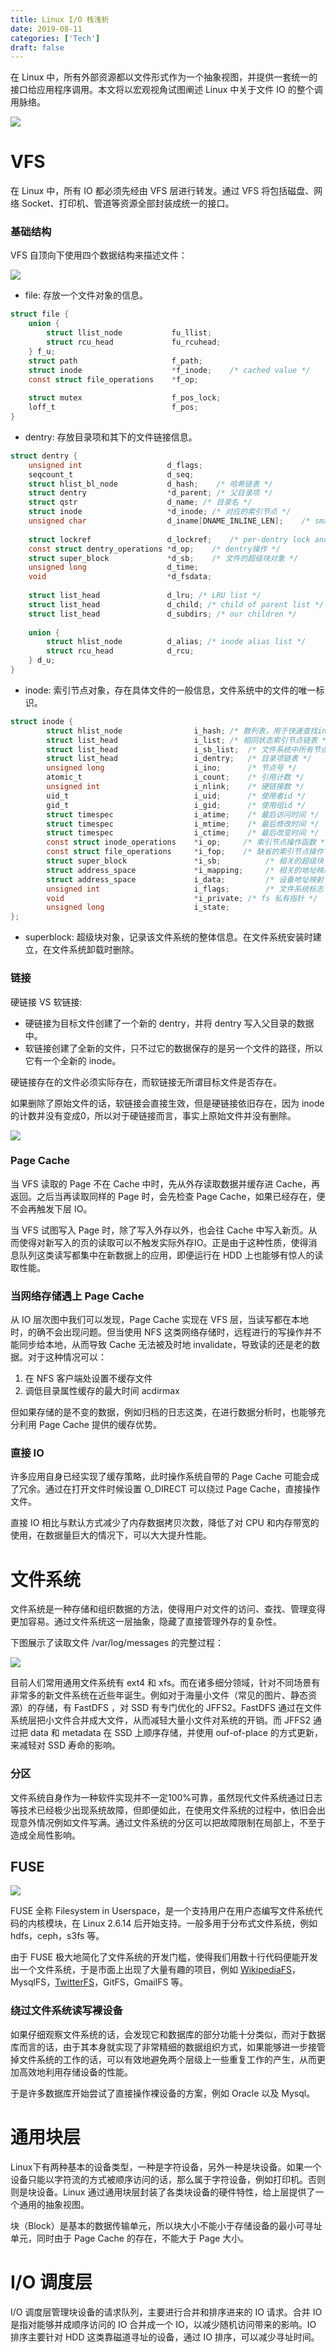 ```yaml
---
title: Linux I/O 栈浅析
date: 2019-08-11
categories: ['Tech']
draft: false
---
```


在 Linux 中，所有外部资源都以文件形式作为一个抽象视图，并提供一套统一的接口给应用程序调用。本文将以宏观视角试图阐述 Linux 中关于文件 IO 的整个调用脉络。

![](https://ik.imagekit.io/elsetech/blog/images/linux-io/io-stack.png)

# VFS

在 Linux 中，所有 IO 都必须先经由 VFS 层进行转发。通过 VFS 将包括磁盘、网络 Socket、打印机、管道等资源全部封装成统一的接口。

### 基础结构

VFS 自顶向下使用四个数据结构来描述文件：

![](https://ik.imagekit.io/elsetech/blog/images/linux-io/vfs-struct.png)

- file: 存放一个文件对象的信息。

```c
struct file {
	union {
	    struct llist_node           fu_llist;
	    struct rcu_head             fu_rcuhead;
	} f_u;
	struct path                     f_path;
	struct inode                    *f_inode;    /* cached value */
	const struct file_operations    *f_op;  
	
	struct mutex                    f_pos_lock;
	loff_t                          f_pos;
}
```

- dentry: 存放目录项和其下的文件链接信息。

```c
struct dentry {
	unsigned int                   d_flags;        
	seqcount_t                     d_seq;        
	struct hlist_bl_node           d_hash;    /* 哈希链表 */
	struct dentry                  *d_parent; /* 父目录项 */
	struct qstr                    d_name; /* 目录名 */
	struct inode                   *d_inode; /* 对应的索引节点 */
	unsigned char                  d_iname[DNAME_INLINE_LEN];    /* small names */
	
	struct lockref                 d_lockref;    /* per-dentry lock and refcount */
	const struct dentry_operations *d_op;    /* dentry操作 */
	struct super_block             *d_sb;    /* 文件的超级块对象 */
	unsigned long                  d_time;        
	void                           *d_fsdata;            
	
	struct list_head               d_lru; /* LRU list */
	struct list_head               d_child; /* child of parent list */
	struct list_head               d_subdirs; /* our children */
	
	union {
	    struct hlist_node          d_alias; /* inode alias list */
	    struct rcu_head            d_rcu;
	} d_u;
}
```

- inode: 索引节点对象，存在具体文件的一般信息，文件系统中的文件的唯一标识。

```c
struct inode {
        struct hlist_node                i_hash; /* 散列表，用于快速查找inode */
        struct list_head                 i_list; /* 相同状态索引节点链表 */
        struct list_head                 i_sb_list;  /* 文件系统中所有节点链表  */
        struct list_head                 i_dentry;   /* 目录项链表 */
        unsigned long                    i_ino;      /* 节点号 */
        atomic_t                         i_count;    /* 引用计数 */
        unsigned int                     i_nlink;    /* 硬链接数 */
        uid_t                            i_uid;      /* 使用者id */
        gid_t                            i_gid;      /* 使用组id */
        struct timespec                  i_atime;    /* 最后访问时间 */
        struct timespec                  i_mtime;    /* 最后修改时间 */
        struct timespec                  i_ctime;    /* 最后改变时间 */
        const struct inode_operations    *i_op;     /* 索引节点操作函数 */
        const struct file_operations     *i_fop;    /* 缺省的索引节点操作 */
        struct super_block               *i_sb;          /* 相关的超级块 */
        struct address_space             *i_mapping;     /* 相关的地址映射 */
        struct address_space             i_data;         /* 设备地址映射 */
        unsigned int                     i_flags;        /* 文件系统标志 */
        void                             *i_private; /* fs 私有指针 */
        unsigned long                    i_state;
};
```

- superblock: 超级块对象，记录该文件系统的整体信息。在文件系统安装时建立，在文件系统卸载时删除。

### 链接

硬链接 VS 软链接:

- 硬链接为目标文件创建了一个新的 dentry，并将 dentry 写入父目录的数据中。
- 软链接创建了全新的文件，只不过它的数据保存的是另一个文件的路径，所以它有一个全新的 inode。

硬链接存在的文件必须实际存在，而软链接无所谓目标文件是否存在。

如果删除了原始文件的话，软链接会直接生效，但是硬链接依旧存在，因为 inode 的计数并没有变成0，所以对于硬链接而言，事实上原始文件并没有删除。

![](https://ik.imagekit.io/elsetech/blog/images/linux-io/link.png)

### Page Cache

当 VFS 读取的 Page 不在 Cache 中时，先从外存读取数据并缓存进 Cache，再返回。之后当再读取同样的 Page 时，会先检查 Page Cache，如果已经存在，便不会再触发下层 IO。

当 VFS 试图写入 Page 时，除了写入外存以外，也会往 Cache 中写入新页。从而使得对新写入的页的读取可以不触发实际外存IO。正是由于这种性质，使得消息队列这类读写都集中在新数据上的应用，即便运行在 HDD 上也能够有惊人的读取性能。

### 当网络存储遇上 Page Cache

从 IO 层次图中我们可以发现，Page Cache 实现在 VFS 层，当读写都在本地时，的确不会出现问题。但当使用 NFS 这类网络存储时，远程进行的写操作并不能同步给本地，从而导致 Cache 无法被及时地 invalidate，导致读的还是老的数据。对于这种情况可以：

1. 在 NFS 客户端处设置不缓存文件
2. 调低目录属性缓存的最大时间 acdirmax

但如果存储的是不变的数据，例如归档的日志这类，在进行数据分析时，也能够充分利用 Page Cache 提供的缓存优势。

### 直接 IO

许多应用自身已经实现了缓存策略，此时操作系统自带的 Page Cache 可能会成了冗余。通过在打开文件时候设置 O_DIRECT 可以绕过 Page Cache，直接操作文件。

直接 IO 相比与默认方式减少了内存数据拷贝次数，降低了对 CPU 和内存带宽的使用，在数据量巨大的情况下，可以大大提升性能。

# 文件系统

文件系统是一种存储和组织数据的方法，使得用户对文件的访问、查找、管理变得更加容易。通过文件系统这一层抽象，隐藏了直接管理外存的复杂性。

下图展示了读取文件 /var/log/messages 的完整过程：

![](https://ik.imagekit.io/elsetech/blog/images/linux-io/writes.png)

目前人们常用通用文件系统有 ext4 和 xfs。而在诸多细分领域，针对不同场景有非常多的新文件系统在近些年诞生。例如对于海量小文件（常见的图片、静态资源）的存储，有  FastDFS ，对 SSD 有专门优化的 JFFS2。FastDFS 通过在文件系统层把小文件合并成大文件，从而减轻大量小文件对系统的开销。而 JFFS2 通过把 data 和 metadata 在 SSD 上顺序存储，并使用 ouf-of-place 的方式更新，来减轻对 SSD 寿命的影响。

### 分区

文件系统自身作为一种软件实现并不一定100%可靠，虽然现代文件系统通过日志等技术已经极少出现系统故障，但即便如此，在使用文件系统的过程中，依旧会出现意外情况例如文件写满。通过文件系统的分区可以把故障限制在局部上，不至于造成全局性影响。

## FUSE

![](https://ik.imagekit.io/elsetech/blog/images/linux-io/fuse.png)

FUSE 全称 Filesystem in Userspace，是一个支持用户在用户态编写文件系统代码的内核模块，在 Linux 2.6.14 后开始支持。一般多用于分布式文件系统，例如 hdfs，ceph，s3fs 等。

由于 FUSE 极大地简化了文件系统的开发门槛，使得我们用数十行代码便能开发出一个文件系统，于是市面上出现了大量有趣的项目，例如 [WikipediaFS](https://en.wikipedia.org/wiki/WikipediaFS)，MysqlFS，[TwitterFS](https://github.com/guilload/twitterfs)，GitFS，GmailFS 等。

### 绕过文件系统读写裸设备

如果仔细观察文件系统的话，会发现它和数据库的部分功能十分类似，而对于数据库而言的话，由于其本身就实现了非常精细的数据组织方式，如果能够进一步接管掉文件系统的工作的话，可以有效地避免两个层级上一些重复工作的产生，从而更加高效地利用存储设备的性能。

于是许多数据库开始尝试了直接操作裸设备的方案，例如 Oracle 以及 Mysql。

# 通用块层

Linux下有两种基本的设备类型，一种是字符设备，另外一种是块设备。如果一个设备只能以字符流的方式被顺序访问的话，那么属于字符设备，例如打印机。否则则是块设备。Linux 通过通用块层封装了各类块设备的硬件特性，给上层提供了一个通用的抽象视图。

块（Block）是基本的数据传输单元，所以块大小不能小于存储设备的最小可寻址单元，同时由于 Page Cache 的存在，不能大于 Page 大小。

# I/O 调度层

I/O 调度层管理块设备的请求队列，主要进行合并和排序进来的 IO 请求。合并 IO 是指对能够并成顺序访问的 IO 合并成一个 IO，以减少随机访问带来的影响。IO 排序主要针对 HDD 这类靠磁道寻址的设备，通过 IO 排序，可以减少寻址时间。